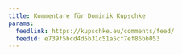 ```yaml
---
title: Kommentare für Dominik Kupschke
params:
  feedlink: https://kupschke.eu/comments/feed/
  feedid: e739f5bcd4d5b31c51a5cf7ef86bb053
---
```

